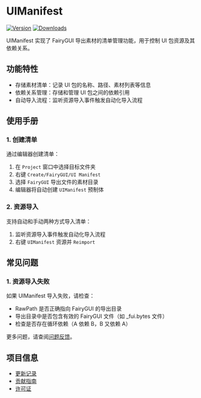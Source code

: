 # UIManifest

[![Version](https://img.shields.io/npm/v/org.eframework.u3d.fgui)](https://www.npmjs.com/package/org.eframework.u3d.fgui)
[![Downloads](https://img.shields.io/npm/dm/org.eframework.u3d.fgui)](https://www.npmjs.com/package/org.eframework.u3d.fgui)

UIManifest 实现了 FairyGUI 导出素材的清单管理功能，用于控制 UI 包资源及其依赖关系。

## 功能特性

- 存储素材清单：记录 UI 包的名称、路径、素材列表等信息
- 依赖关系管理：存储和管理 UI 包之间的依赖引用
- 自动导入流程：监听资源导入事件触发自动化导入流程

## 使用手册

### 1. 创建清单

通过编辑器创建清单：

1. 在 `Project` 窗口中选择目标文件夹
2. 右键 `Create/FairyGUI/UI Manifest`
3. 选择 `FairyGUI` 导出文件的素材目录
4. 编辑器将自动创建 `UIManifest` 预制体

### 2. 资源导入

支持自动和手动两种方式导入清单：

1. 监听资源导入事件触发自动化导入流程
2. 右键 `UIManifest` 资源并 `Reimport`

## 常见问题

### 1. 资源导入失败

如果 UIManifest 导入失败，请检查：
- RawPath 是否正确指向 FairyGUI 的导出目录
- 导出目录中是否包含有效的 FairyGUI 文件（如 _fui.bytes 文件）
- 检查是否存在循环依赖（A 依赖 B，B 又依赖 A）

更多问题，请查阅[问题反馈](../CONTRIBUTING.md#问题反馈)。

## 项目信息

- [更新记录](../CHANGELOG.md)
- [贡献指南](../CONTRIBUTING.md)
- [许可证](../LICENSE.md)

